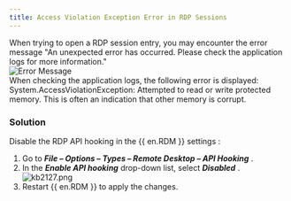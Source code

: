 ```yaml
---
title: Access Violation Exception Error in RDP Sessions
---
```

When trying to open a RDP session entry, you may encounter the error message &quot;An unexpected error has occurred. Please check the application logs for more information.&quot;  
![Error Message](/img/en/kb/kb2128.png)  
When checking the application logs, the following error is displayed: 
System.AccessViolationException: Attempted to read or write protected memory. This is often an indication that other memory is corrupt. 
### Solution 
Disable the RDP API hooking in the {{ en.RDM }} settings : 
1. Go to ***File – Options – Types – Remote Desktop – API Hooking*** . 
1. In the ***Enable API hooking*** drop-down list, select ***Disabled*** .  
![kb2127.png](/img/en/kb/kb2127.png) 
1. Restart {{ en.RDM }} to apply the changes. 

